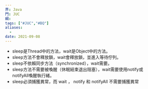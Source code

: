 ```yaml
---
界: Java
門: JUC
綱: 
tags: ["#JUC","#BQ"]
aliases:
  - 
date: 2021-09-08
---
```


-   sleep是Thread中的方法，wait是Object中的方法。
-   sleep方法不會釋放鎖，wait會釋放鎖，並進入等待佇列。
-   sleep不依賴同步方法（synchronized），wait需要。
-   sleep方法不需要被喚醒（休眠結束退出阻塞），wait需要使用notify或notifyAll喚醒執行緒。
-   sleep必須捕獲異常，而 wait ， notify 和 notifyAll 不需要捕獲異常